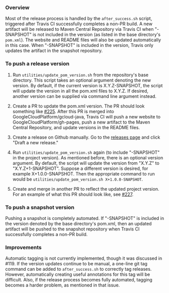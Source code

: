 ### Overview

Most of the release process is handled by the `after_success.sh` script, triggered after Travis CI successfully completes a non-PR build.  A new artifact will be released to Maven Central Repository via Travis CI when "-SNAPSHOT" is not included in the version (as listed in the base directory's `pom.xml`).  The website and README files will also be updated automatically in this case.  When "-SNAPSHOT" is included in the version, Travis only updates the artifact in the snapshot repository.

### To push a release version

1. Run `utilities/update_pom_version.sh` from the repository's base directory.
This script takes an optional argument denoting the new version.  By default, if the current version is X.Y.Z-SNAPSHOT, the script will update the version in all the pom.xml files to X.Y.Z.  If desired, another version can be supplied via command line argument instead.

2. Create a PR to update the pom.xml version.
The PR should look something like [#225](https://github.com/GoogleCloudPlatform/gcloud-java/pull/225).  After this PR is merged into GoogleCloudPlatform/gcloud-java, Travis CI will push a new website to GoogleCloudPlatform/gh-pages, push a new artifact to the Maven Central Repository, and update versions in the README files.

3. Create a release on Github manually.
Go to the [releases page](https://github.com/GoogleCloudPlatform/gcloud-java/releases) and click "Draft a new release."

4. Run `utilities/update_pom_version.sh` again (to include "-SNAPSHOT" in the project version).
As mentioned before, there is an optional version argument.  By default, the script will update the version from "X.Y.Z" to "X.Y.Z+1-SNAPSHOT".  Suppose a different version is desired, for example X+1.0.0-SNAPSHOT.  Then the appropriate command to run would be `utilities/update_pom_version.sh X+1.0.0-SNAPSHOT`.

5. Create and merge in another PR to reflect the updated project version.  For an example of what this PR should look like, see [#227](https://github.com/GoogleCloudPlatform/gcloud-java/pull/227).

### To push a snapshot version

Pushing a snapshot is completely automated.  If "-SNAPSHOT" is included in the version denoted by the base directory's pom.xml, then an updated artifact will be pushed to the snapshot repository when Travis CI successfully completes a non-PR build.

### Improvements

Automatic tagging is not currently implemented, though it was discussed in #119.  If the version updates continue to be manual, a one-line git tag command can be added to `after_success.sh` to correctly tag releases.  However, automatically creating useful annotations for this tag will be difficult.  Also, if the release process becomes fully automated, tagging becomes a harder problem, as mentioned in that issue.
